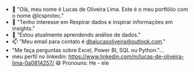 - 👋 "Olá, meu nome é Lucas de Oliveira Lima. Este é o meu portfólio com o nome @lcsprotec."
- 👀 "Tenho interesse em Respirar dados e inspirar informações em insights."
- 🌱 "Estou atualmente aprendendo análise de dados."
- 📫 "Meu email para contato é dbalucasoliveira@outlook.com."
-    "Me faça perguntas sobre Excel, Power BI, SQL ou Python."...
-    meu perfil no linkedin: https://www.linkedin.com/in/lucas-de-oliveira-lima-0a0814257/
   😄 Pronouns: He - ele
<!---
lcsprotec/lcsprotec is a ✨ special ✨ repository because its `README.md` (this file) appears on your GitHub profile.
You can click the Preview link to take a look at your changes.
--->
